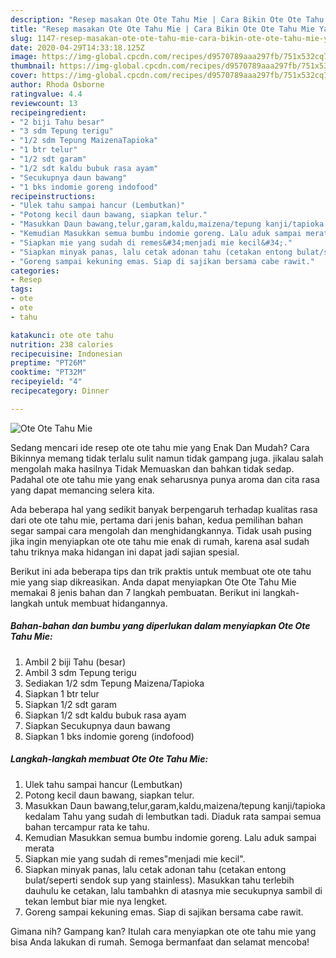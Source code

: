 ```yaml
---
description: "Resep masakan Ote Ote Tahu Mie | Cara Bikin Ote Ote Tahu Mie Yang Menggugah Selera"
title: "Resep masakan Ote Ote Tahu Mie | Cara Bikin Ote Ote Tahu Mie Yang Menggugah Selera"
slug: 1147-resep-masakan-ote-ote-tahu-mie-cara-bikin-ote-ote-tahu-mie-yang-menggugah-selera
date: 2020-04-29T14:33:18.125Z
image: https://img-global.cpcdn.com/recipes/d9570789aaa297fb/751x532cq70/ote-ote-tahu-mie-foto-resep-utama.jpg
thumbnail: https://img-global.cpcdn.com/recipes/d9570789aaa297fb/751x532cq70/ote-ote-tahu-mie-foto-resep-utama.jpg
cover: https://img-global.cpcdn.com/recipes/d9570789aaa297fb/751x532cq70/ote-ote-tahu-mie-foto-resep-utama.jpg
author: Rhoda Osborne
ratingvalue: 4.4
reviewcount: 13
recipeingredient:
- "2 biji Tahu besar"
- "3 sdm Tepung terigu"
- "1/2 sdm Tepung MaizenaTapioka"
- "1 btr telur"
- "1/2 sdt garam"
- "1/2 sdt kaldu bubuk rasa ayam"
- "Secukupnya daun bawang"
- "1 bks indomie goreng indofood"
recipeinstructions:
- "Ulek tahu sampai hancur (Lembutkan)"
- "Potong kecil daun bawang, siapkan telur."
- "Masukkan Daun bawang,telur,garam,kaldu,maizena/tepung kanji/tapioka kedalam Tahu yang sudah di lembutkan tadi. Diaduk rata sampai semua bahan tercampur rata ke tahu."
- "Kemudian Masukkan semua bumbu indomie goreng. Lalu aduk sampai merata"
- "Siapkan mie yang sudah di remes&#34;menjadi mie kecil&#34;."
- "Siapkan minyak panas, lalu cetak adonan tahu (cetakan entong bulat/seperti sendok sup yang stainless). Masukkan tahu terlebih dauhulu ke cetakan, lalu tambahkn di atasnya mie secukupnya sambil di tekan lembut biar mie nya lengket."
- "Goreng sampai kekuning emas. Siap di sajikan bersama cabe rawit."
categories:
- Resep
tags:
- ote
- ote
- tahu

katakunci: ote ote tahu 
nutrition: 238 calories
recipecuisine: Indonesian
preptime: "PT26M"
cooktime: "PT32M"
recipeyield: "4"
recipecategory: Dinner

---
```



![Ote Ote Tahu Mie](https://img-global.cpcdn.com/recipes/d9570789aaa297fb/751x532cq70/ote-ote-tahu-mie-foto-resep-utama.jpg)

Sedang mencari ide resep ote ote tahu mie yang Enak Dan Mudah? Cara Bikinnya memang tidak terlalu sulit namun tidak gampang juga. jikalau salah mengolah maka hasilnya Tidak Memuaskan dan bahkan tidak sedap. Padahal ote ote tahu mie yang enak seharusnya punya aroma dan cita rasa yang dapat memancing selera kita.



Ada beberapa hal yang sedikit banyak berpengaruh terhadap kualitas rasa dari ote ote tahu mie, pertama dari jenis bahan, kedua pemilihan bahan segar sampai cara mengolah dan menghidangkannya. Tidak usah pusing jika ingin menyiapkan ote ote tahu mie enak di rumah, karena asal sudah tahu triknya maka hidangan ini dapat jadi sajian spesial.


Berikut ini ada beberapa tips dan trik praktis untuk membuat ote ote tahu mie yang siap dikreasikan. Anda dapat menyiapkan Ote Ote Tahu Mie memakai 8 jenis bahan dan 7 langkah pembuatan. Berikut ini langkah-langkah untuk membuat hidangannya.

<!--inarticleads1-->

##### Bahan-bahan dan bumbu yang diperlukan dalam menyiapkan Ote Ote Tahu Mie:

1. Ambil 2 biji Tahu (besar)
1. Ambil 3 sdm Tepung terigu
1. Sediakan 1/2 sdm Tepung Maizena/Tapioka
1. Siapkan 1 btr telur
1. Siapkan 1/2 sdt garam
1. Siapkan 1/2 sdt kaldu bubuk rasa ayam
1. Siapkan Secukupnya daun bawang
1. Siapkan 1 bks indomie goreng (indofood)




<!--inarticleads2-->

##### Langkah-langkah membuat Ote Ote Tahu Mie:

1. Ulek tahu sampai hancur (Lembutkan)
1. Potong kecil daun bawang, siapkan telur.
1. Masukkan Daun bawang,telur,garam,kaldu,maizena/tepung kanji/tapioka kedalam Tahu yang sudah di lembutkan tadi. Diaduk rata sampai semua bahan tercampur rata ke tahu.
1. Kemudian Masukkan semua bumbu indomie goreng. Lalu aduk sampai merata
1. Siapkan mie yang sudah di remes&#34;menjadi mie kecil&#34;.
1. Siapkan minyak panas, lalu cetak adonan tahu (cetakan entong bulat/seperti sendok sup yang stainless). Masukkan tahu terlebih dauhulu ke cetakan, lalu tambahkn di atasnya mie secukupnya sambil di tekan lembut biar mie nya lengket.
1. Goreng sampai kekuning emas. Siap di sajikan bersama cabe rawit.




Gimana nih? Gampang kan? Itulah cara menyiapkan ote ote tahu mie yang bisa Anda lakukan di rumah. Semoga bermanfaat dan selamat mencoba!
